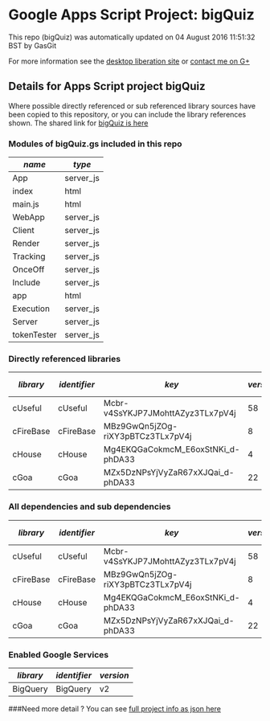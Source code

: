 # Google Apps Script Project: bigQuiz
This repo (bigQuiz) was automatically updated on 04 August 2016 11:51:32 BST by GasGit

For more information see the [desktop liberation site](http://ramblings.mcpher.com/Home/excelquirks/drivesdk/gettinggithubready "desktop liberation") or [contact me on G+](https://plus.google.com/+BruceMcpherson "Bruce McPherson - GDE")
## Details for Apps Script project bigQuiz
Where possible directly referenced or sub referenced library sources have been copied to this repository, or you can include the library references shown. 
The shared link for [bigQuiz is here](https://script.google.com/d/1IZ0Et_DhU1dsGNG090HlZ9FO0rwDM2mLOr8qh1w01GJa4px52y8rl_ls/edit?usp=sharing "open in the GAS IDE")

### Modules of bigQuiz.gs included in this repo
*name*|*type*
--- | --- 
App| server_js
index| html
main.js| html
WebApp| server_js
Client| server_js
Render| server_js
Tracking| server_js
OnceOff| server_js
Include| server_js
app| html
Execution| server_js
Server| server_js
tokenTester| server_js
### Directly referenced libraries
*library*|*identifier*|*key*|*version*|*dev mode*|*source*|
--- | --- | --- | --- | --- | --- 
cUseful| cUseful|Mcbr-v4SsYKJP7JMohttAZyz3TLx7pV4j|58|no|[here](libraries/cUseful "library source")
cFireBase| cFireBase|MBz9GwQn5jZOg-riXY3pBTCz3TLx7pV4j|8|no|[here](libraries/cFireBase "library source")
cHouse| cHouse|Mg4EKQGaCokmcM_E6oxStNKi_d-phDA33|4|no|[here](libraries/cHouse "library source")
cGoa| cGoa|MZx5DzNPsYjVyZaR67xXJQai_d-phDA33|22|no|[here](libraries/cGoa "library source")
### All dependencies and sub dependencies
*library*|*identifier*|*key*|*version*|*dev mode*|*source*|
--- | --- | --- | --- | --- | --- 
cUseful| cUseful|Mcbr-v4SsYKJP7JMohttAZyz3TLx7pV4j|58|no|[here](libraries/cUseful "library source")
cFireBase| cFireBase|MBz9GwQn5jZOg-riXY3pBTCz3TLx7pV4j|8|no|[here](libraries/cFireBase "library source")
cHouse| cHouse|Mg4EKQGaCokmcM_E6oxStNKi_d-phDA33|4|no|[here](libraries/cHouse "library source")
cGoa| cGoa|MZx5DzNPsYjVyZaR67xXJQai_d-phDA33|22|no|[here](libraries/cGoa "library source")
### Enabled Google Services
*library*|*identifier*|*version*
--- | --- | --- 
BigQuery| BigQuery|v2
###Need more detail ?
You can see [full project info as json here](info.json)
